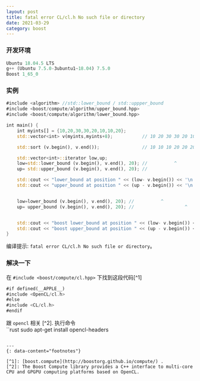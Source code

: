 ```yaml
---
layout: post
title: fatal error CL/cl.h No such file or directory
date: 2021-03-29
category: boost
---
```


### 开发环境
```rust
Ubuntu 18.04.5 LTS
g++ (Ubuntu 7.5.0-3ubuntu1~18.04) 7.5.0
Boost 1_65_0
```

### 实例
```rust
#include <algorithm> //std::lower_bound / std::uppper_bound
#include <boost/compute/algorithm/upper_bound.hpp>
#include <boost/compute/algorithm/lower_bound.hpp>

int main() {
    int myints[] = {10,20,30,30,20,10,10,20};
    std::vector<int> v(myints,myints+8);           // 10 20 30 30 20 10 10 20

    std::sort (v.begin(), v.end());                // 10 10 10 20 20 20 30 30

    std::vector<int>::iterator low,up;
    low=std::lower_bound (v.begin(), v.end(), 20); //          ^
    up= std::upper_bound (v.begin(), v.end(), 20); //                   ^

    std::cout << "lower_bound at position " << (low- v.begin()) << '\n';
    std::cout << "upper_bound at position " << (up - v.begin()) << '\n';


    low=lower_bound (v.begin(), v.end(), 20); //          ^
    up= upper_bound (v.begin(), v.end(), 20); //                   ^


    std::cout << "boost lower_bound at position " << (low- v.begin()) << '\n';
    std::cout << "boost upper_bound at position " << (up - v.begin()) << '\n';
}
```
编译提示: `fatal error CL/cl.h No such file or directory`。  

### 解决一下
在 `#include <boost/compute/cl.hpp>` 下找到这段代码[^1]
```rust
#if defined(__APPLE__)
#include <OpenCL/cl.h>
#else
#include <CL/cl.h>
#endif
```
跟 `opencl` 相关 [^2].
执行命令  
``rust
sudo apt-get install opencl-headers
```

---
{: data-content="footnotes"}

[^1]: [boost.compute](http://boostorg.github.io/compute/) .  
[^2]: The Boost Compute library provides a C++ interface to multi-core CPU and GPGPU computing platforms based on OpenCL.  
